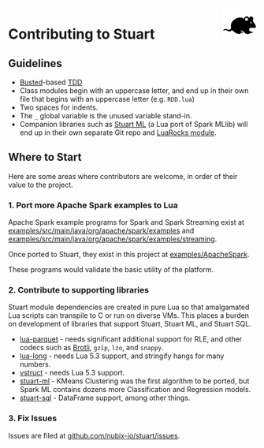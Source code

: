 <img align="right" src="stuart.png" width="70">

# Contributing to Stuart

## Guidelines

* [Busted](https://olivinelabs.com/busted/)-based [TDD](https://en.wikipedia.org/wiki/Test-driven_development)
* Class modules begin with an uppercase letter, and end up in their own file that begins with an uppercase letter (e.g. `RDD.lua`)
* Two spaces for indents.
* The `_` global variable is the unused variable stand-in.
* Companion libraries such as [Stuart ML](https://github.com/nubix-io/stuart-ml) (a Lua port of Spark MLlib) will end up in their own separate Git repo and [LuaRocks module](http://luarocks.org/modules/drauschenbach/stuart-ml).

## Where to Start

Here are some areas where contributors are welcome, in order of their value to the project.

### 1. Port more Apache Spark examples to Lua

Apache Spark example programs for Spark and Spark Streaming exist at [examples/src/main/java/org/apache/spark/examples](https://github.com/apache/spark/tree/v2.2.0/examples/src/main/java/org/apache/spark/examples) and [examples/src/main/java/org/apache/spark/examples/streaming](https://github.com/apache/spark/tree/v2.2.0/examples/src/main/java/org/apache/spark/examples/streaming).

Once ported to Stuart, they exist in this project at [examples/ApacheSpark](https://github.com/nubix-io/stuart/tree/master/examples/ApacheSpark).

These programs would validate the basic utility of the platform.

### 2. Contribute to supporting libraries

Stuart module dependencies are created in pure Lua so that amalgamated Lua scripts can transpile to C or run on diverse VMs. This places a burden on development of libraries that support Stuart, Stuart ML, and Stuart SQL.

* [lua-parquet](https://github.com/nubix-io/lua-parquet) - needs significant additional support for RLE, and other codecs such as [Brotli](https://github.com/nubix-io/lua-brotli), `gzip`, `lzo`, and `snappy`.
* [lua-long](https://github.com/nubix-io/lua-long) - needs Lua 5.3 support, and stringify hangs for many numbers.
* [vstruct](https://luarocks.org/modules/deepakjois/vstruct) - needs Lua 5.3 support.
* [stuart-ml](https://github.com/nubix-io/stuart-ml) - KMeans Clustering was the first algorithm to be ported, but Spark ML contains dozens more Classification and Regression models.
* [stuart-sql](https://github.com/nubix-io/stuart-sql) - DataFrame support, among other things.

### 3. Fix Issues

Issues are filed at [github.com/nubix-io/stuart/issues](https://github.com/nubix-io/stuart/issues).
